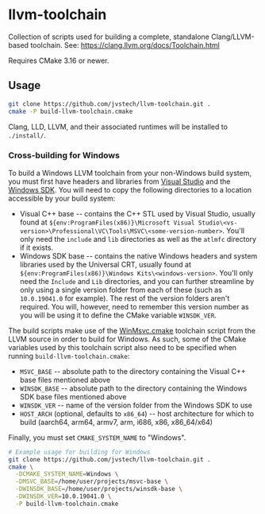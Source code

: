 # llvm-toolchain
Collection of scripts used for building a complete, standalone Clang/LLVM-based toolchain. See: https://clang.llvm.org/docs/Toolchain.html

Requires CMake 3.16 or newer.

## Usage

```bash
git clone https://github.com/jvstech/llvm-toolchain.git .
cmake -P build-llvm-toolchain.cmake
```

Clang, LLD, LLVM, and their associated runtimes will be installed to `./install/`.

### Cross-building for Windows

To build a Windows LLVM toolchain from your non-Windows build system, you must first have headers and libraries from [Visual Studio](https://visualstudio.microsoft.com/downloads/) and the [Windows SDK](https://developer.microsoft.com/en-us/windows/downloads/windows-sdk/). You will need to copy the following directories to a location accessible by your build system:

- Visual C++ base -- contains the C++ STL used by Visual Studio, usually found at `${env:ProgramFiles(x86)}\Microsoft Visual Studio\<vs-version>\Professional\VC\Tools\MSVC\<some-version-number>`. You'll only need the `include` and `lib` directories as well as the `atlmfc` directory if it exists.
- Windows SDK base -- contains the native Windows headers and system libraries used by the Universal CRT, usually found at `${env:ProgramFiles(x86)}\Windows Kits\<windows-version>`. You'll only need the `Include` and `Lib` directories, and you can further streamline by only using a single version folder from each of these (such as `10.0.19041.0` for example). The rest of the version folders aren't required. You will, however, need to remember this version number as you will be using it to define the CMake variable `WINSDK_VER`.

The build scripts make use of the [WinMsvc.cmake](https://github.com/llvm/llvm-project/blob/main/llvm/cmake/platforms/WinMsvc.cmake) toolchain script from the LLVM source in order to build for Windows. As such, some of the CMake variables used by this toolchain script also need to be specified when running `build-llvm-toolchain.cmake`:

- `MSVC_BASE` -- absolute path to the directory containing the Visual C++ base files mentioned above
- `WINSDK_BASE` -- absolute path to the directory containing the Windows SDK base files mentioned above
- `WINSDK_VER` -- name of the version folder from the Windows SDK to use
- `HOST_ARCH` (optional, defaults to `x86_64`) -- host architecture for which to build (aarch64, arm64, armv7, arm, i686, x86, x86_64/x64)

Finally, you must set `CMAKE_SYSTEM_NAME` to "Windows".

```bash
# Example usage for building for Windows
git clone https://github.com/jvstech/llvm-toolchain.git .
cmake \
  -DCMAKE_SYSTEM_NAME=Windows \
  -DMSVC_BASE=/home/user/projects/msvc-base \
  -DWINSDK_BASE=/home/user/projects/winsdk-base \
  -DWINSDK_VER=10.0.19041.0 \
  -P build-llvm-toolchain.cmake
```
